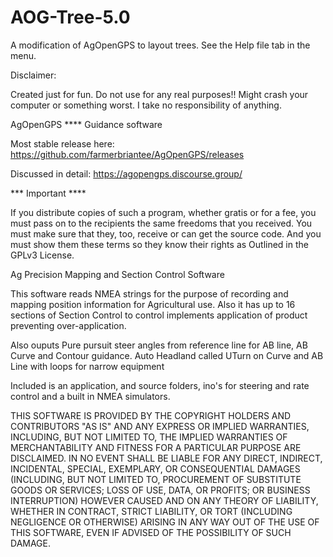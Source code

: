 # AOG-Tree-5.0
A modification of AgOpenGPS to layout trees.  See the Help file tab in the menu.

Disclaimer:

Created just for fun. Do not use for any real purposes!! Might crash your computer or something worst.
I take no responsibility of anything.

AgOpenGPS **** Guidance software

Most stable release here: https://github.com/farmerbriantee/AgOpenGPS/releases

Discussed in detail: https://agopengps.discourse.group/

*** Important ****

If you distribute copies of such a program, whether gratis or for a fee, you must pass on to the recipients the same freedoms that you received. You must make sure that they, too, receive or can get the source code. And you must show them these terms so they know their rights as Outlined in the GPLv3 License.

Ag Precision Mapping and Section Control Software

This software reads NMEA strings for the purpose of recording and mapping position information for Agricultural use. Also it has up to 16 sections of Section Control to control implements application of product preventing over-application.

Also ouputs Pure pursuit steer angles from reference line for AB line, AB Curve and Contour guidance. Auto Headland called UTurn on Curve and AB Line with loops for narrow equipment

Included is an application, and source folders, ino's for steering and rate control and a built in NMEA simulators.

THIS SOFTWARE IS PROVIDED BY THE COPYRIGHT HOLDERS AND CONTRIBUTORS "AS IS" AND ANY EXPRESS OR IMPLIED WARRANTIES, INCLUDING, BUT NOT LIMITED TO, THE IMPLIED WARRANTIES OF MERCHANTABILITY AND FITNESS FOR A PARTICULAR PURPOSE ARE DISCLAIMED. IN NO EVENT SHALL BE LIABLE FOR ANY DIRECT, INDIRECT, INCIDENTAL, SPECIAL, EXEMPLARY, OR CONSEQUENTIAL DAMAGES (INCLUDING, BUT NOT LIMITED TO, PROCUREMENT OF SUBSTITUTE GOODS OR SERVICES; LOSS OF USE, DATA, OR PROFITS; OR BUSINESS INTERRUPTION) HOWEVER CAUSED AND ON ANY THEORY OF LIABILITY, WHETHER IN CONTRACT, STRICT LIABILITY, OR TORT (INCLUDING NEGLIGENCE OR OTHERWISE) ARISING IN ANY WAY OUT OF THE USE OF THIS SOFTWARE, EVEN IF ADVISED OF THE POSSIBILITY OF SUCH DAMAGE.
